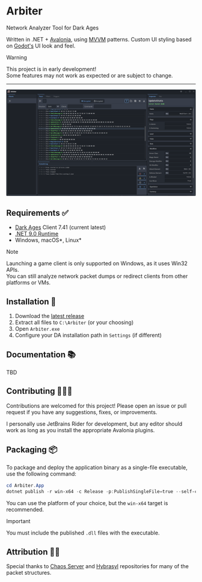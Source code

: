 ﻿# Arbiter

Network Analyzer Tool for Dark Ages

Written in .NET + [Avalonia](https://docs.avaloniaui.net/docs/welcome), using [MVVM](https://learn.microsoft.com/en-us/dotnet/communitytoolkit/mvvm/) patterns.
Custom UI styling based on [Godot's](https://godotengine.org/) UI look and feel.

> [!WARNING]
> This project is in early development!  
> Some features may not work as expected or are subject to change.

---

<img src="docs/src/screenshots/Arbiter.png"/>

## Requirements ✅

- [Dark Ages](https://www.darkages.com) Client 7.41 (current latest)
- [.NET 9.0 Runtime](https://dotnet.microsoft.com/en-us/download/dotnet/9.0)
- Windows, macOS*, Linux*

> [!NOTE]
> Launching a game client is only supported on Windows, as it uses Win32 APIs.  
> You can still analyze network packet dumps or redirect clients from other platforms or VMs.

## Installation 💾

1. Download the [latest release](https://github.com/ewrogers/Arbiter/releases/)
2. Extract all files to `C:\Arbiter` (or your choosing)
3. Open `Arbiter.exe`
4. Configure your DA installation path in `Settings` (if different)

## Documentation 📚

TBD

## Contributing 👨🏻‍💻

Contributions are welcomed for this project! Please open an issue or pull request if you have any suggestions, fixes, or improvements.

I personally use JetBrains Rider for development, but any editor should work as long as you install the appropriate Avalonia plugins.

## Packaging 📦

To package and deploy the application binary as a single-file executable, use the following command:

```powershell
cd Arbiter.App
dotnet publish -r win-x64 -c Release -p:PublishSingleFile=true --self-contained false
```

You can use the platform of your choice, but the `win-x64` target is recommended.

> [!IMPORTANT]
> You must include the published `.dll` files with the executable.

## Attribution 🙏🏻

Special thanks to [Chaos Server](https://github.com/Sichii/Chaos-Server) and [Hybrasyl](https://github.com/hybrasyl/server) repositories for many of the packet structures.
